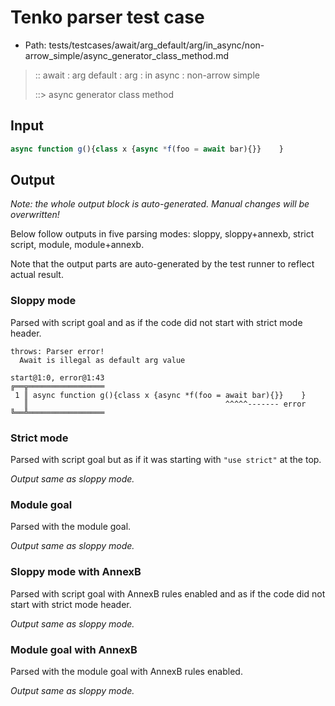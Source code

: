 # Tenko parser test case

- Path: tests/testcases/await/arg_default/arg/in_async/non-arrow_simple/async_generator_class_method.md

> :: await : arg default : arg : in async : non-arrow simple
>
> ::> async generator class method

## Input

`````js
async function g(){class x {async *f(foo = await bar){}}    }
`````

## Output

_Note: the whole output block is auto-generated. Manual changes will be overwritten!_

Below follow outputs in five parsing modes: sloppy, sloppy+annexb, strict script, module, module+annexb.

Note that the output parts are auto-generated by the test runner to reflect actual result.

### Sloppy mode

Parsed with script goal and as if the code did not start with strict mode header.

`````
throws: Parser error!
  Await is illegal as default arg value

start@1:0, error@1:43
╔══╦═════════════════
 1 ║ async function g(){class x {async *f(foo = await bar){}}    }
   ║                                            ^^^^^------- error
╚══╩═════════════════

`````

### Strict mode

Parsed with script goal but as if it was starting with `"use strict"` at the top.

_Output same as sloppy mode._

### Module goal

Parsed with the module goal.

_Output same as sloppy mode._

### Sloppy mode with AnnexB

Parsed with script goal with AnnexB rules enabled and as if the code did not start with strict mode header.

_Output same as sloppy mode._

### Module goal with AnnexB

Parsed with the module goal with AnnexB rules enabled.

_Output same as sloppy mode._

